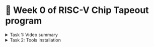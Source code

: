 # 🎯 Week 0 of RISC-V Chip Tapeout program 
<details>
   <summary>Task 1: Video summary</summary>     
   
## Step 1: Define the goal 🚀  
- Application in C → compile →  expected output **O₀**  
- Build a high-level C spec of the processor (not Verilog)  
- Compile the app on spec (e.g. RISC-V GCC / ARM GCC / x86 GCC) → output **O₁**  
- If **O₀ = O₁**, freeze the specification  

---

## Step 2: RTL implementation 🔧  
- Write synthesizable RTL (Verilog), making sure everything is convertible to gates  
- Run same application → output **O₂**  
- Check **O₁ = O₂**  

---

## Step 3: SoC integration ⚙️  
- Separate processor and peripherals in Verilog  
  - **Macros**: repeatable digital blocks  
  - **Analog IPs**: e.g. ADC/DAC for converting analog signals → digital  
- Integrate periph + GPIO etc, run application → output **O₃**  
- Check **O₁ = O₂ = O₃**

---

## Microprocessor vs Microcontroller 🧠  

| Type | What’s inside | 
|------|----------------|
| **Microprocessor (MPU)** | CPU core (ALU, control logic, registers, etc.). Needs external memory, I/O, timers.
| **Microcontroller (MCU)** | CPU + memory (program & data) + I/O + peripherals (timers, ADC/DAC, etc.), all on one chip.

---

## Step 4: Physical Implementation & Tape-out 🏗️  
- Floor-planning → placement → clock tree synthesis (CTS) → routing  
- Produce **GDSII** file (fab input)  
- Run checks: **DRC** (Design Rule Check), **LVS** (Layout vs Schematic)
- **Tape-out**: send to fab  

---

## Step 5: Bring-up & Final Verification 🔍  
- Receive silicon (“tape-in”) → build board with memory, peripherals etc.  
- Load software (via USB or appropriate interface), run the target application → output **O₄**  
- Verify **O₁ = O₂ = O₃ = O₄**  

---

## ✅ Success & Next Steps  
When all outputs are equal, the design is verified: the chip can run the application correctly.  
Then: consider productization, identifying market fit, deployment paths, etc.

</details>

<details>

<summary>Task 2: Tools installation </summary>

## Yosys
```
$ git clone https://github.com/YosysHQ/yosys.git
$ cd yosys
$ sudo apt install make (If make is not installed please install it)
$ sudo apt-get install build-essential clang bison flex \
libreadline-dev gawk tcl-dev libffi-dev git \
graphviz xdot pkg-config python3 libboost-system-dev \
libboost-python-dev libboost-filesystem-dev zlib1g-dev
$ make config-gcc
$ make
$ sudo make install
```
<img width="804" height="627" alt="Screenshot 2025-09-19 at 5 21 06 PM" src="https://github.com/user-attachments/assets/22e4110a-4e47-4dc9-88f0-f3df4294b3a6" />

## Iverilog
```
$ sudo apt-get install iverilog
```
<img width="802" height="639" alt="Screenshot 2025-09-19 at 5 25 18 PM" src="https://github.com/user-attachments/assets/c382d0ee-baa0-44c4-8a91-9e3674be777a" />

## GTKWave
```
$ sudo apt install gtkwave

```
<img width="1000" height="900" alt="Screenshot 2025-09-19 at 5 30 42 PM" src="https://github.com/user-attachments/assets/4a28f5b7-5f0c-4845-ba99-7b8f8b72b6fb" />
<details>

